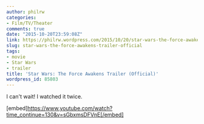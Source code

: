 ```yaml
---
author: philrw
categories:
- Film/TV/Theater
comments: true
date: "2015-10-20T23:59:08Z"
link: https://philrw.wordpress.com/2015/10/20/star-wars-the-force-awakens-trailer-official/
slug: star-wars-the-force-awakens-trailer-official
tags:
- movie
- Star Wars
- trailer
title: 'Star Wars: The Force Awakens Trailer (Official)'
wordpress_id: 85803
---
```


I can't wait! I watched it twice.

[embed]https://www.youtube.com/watch?time_continue=130&v=sGbxmsDFVnE[/embed]
